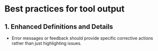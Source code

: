 # Best practices for tool output

## 1. Enhanced Definitions and Details
- Error messages or feedback should provide specific corrective actions rather than just highlighting issues.


